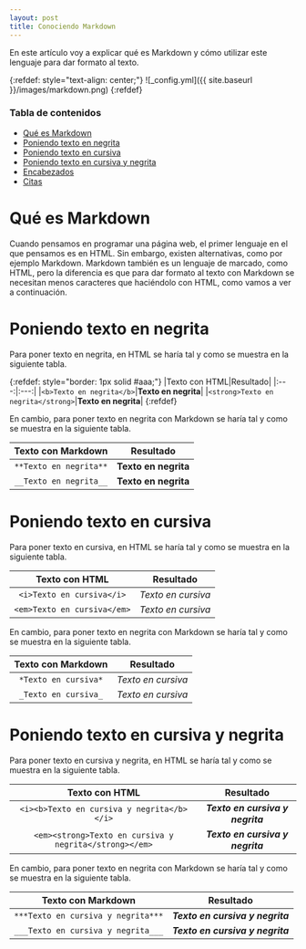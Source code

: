 ```yaml
---
layout: post
title: Conociendo Markdown
---
```


En este artículo voy a explicar qué es Markdown y cómo utilizar este lenguaje para dar formato al texto.

{:refdef: style="text-align: center;"}
![_config.yml]({{ site.baseurl }}/images/markdown.png)
{:refdef}

### Tabla de contenidos
- [Qué es Markdown](#qué-es-markdown)
- [Poniendo texto en negrita](#poniendo-texto-en-negrita)
- [Poniendo texto en cursiva](#poniendo-texto-en-cursiva)
- [Poniendo texto en cursiva y negrita](#poniendo-texto-en-cursiva-y-negrita)
- [Encabezados](#encabezados)
- [Citas](#citas)

# Qué es Markdown
Cuando pensamos en programar una página web, el primer lenguaje en el que pensamos es en HTML. Sin embargo, existen alternativas, como por ejemplo Markdown. Markdown también es un lenguaje de marcado, como HTML, pero la diferencia es que para dar formato al texto con Markdown se necesitan menos caracteres que haciéndolo con HTML, como vamos a ver a continuación.

# Poniendo texto en negrita
Para poner texto en negrita, en HTML se haría tal y como se muestra en la siguiente tabla.

{:refdef: style="border: 1px solid #aaa;"}
|Texto con HTML|Resultado|
|:---:|:---:|
|`<b>Texto en negrita</b>`|**Texto en negrita**|
|`<strong>Texto en negrita</strong>`|**Texto en negrita**|
{:refdef}

En cambio, para poner texto en negrita con Markdown se haría tal y como se muestra en la siguiente tabla.

|Texto con Markdown|Resultado|
|:---:|:---:|
|`**Texto en negrita**`|**Texto en negrita**|
|`__Texto en negrita__`|**Texto en negrita**|

# Poniendo texto en cursiva
Para poner texto en cursiva, en HTML se haría tal y como se muestra en la siguiente tabla.

|Texto con HTML|Resultado|
|:---:|:---:|
|`<i>Texto en cursiva</i>`|*Texto en cursiva*|
|`<em>Texto en cursiva</em>`|*Texto en cursiva*|

En cambio, para poner texto en negrita con Markdown se haría tal y como se muestra en la siguiente tabla.

|Texto con Markdown|Resultado|
|:---:|:---:|
|`*Texto en cursiva*`|*Texto en cursiva*|
|`_Texto en cursiva_`|*Texto en cursiva*|

# Poniendo texto en cursiva y negrita
Para poner texto en cursiva y negrita, en HTML se haría tal y como se muestra en la siguiente tabla.

|Texto con HTML|Resultado|
|:---:|:---:|
|`<i><b>Texto en cursiva y negrita</b></i>`|***Texto en cursiva y negrita***|
|`<em><strong>Texto en cursiva y negrita</strong></em>`|***Texto en cursiva y negrita***|

En cambio, para poner texto en negrita con Markdown se haría tal y como se muestra en la siguiente tabla.

|Texto con Markdown|Resultado|
|:---:|:---:|
|`***Texto en cursiva y negrita***`|***Texto en cursiva y negrita***|
|`___Texto en cursiva y negrita___`|***Texto en cursiva y negrita***|
